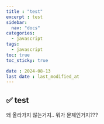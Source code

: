 ```yaml
---
title : "test"
excerpt : test
sidebar:
  nav: "docs"
categories:
  - javascript
tags:
  - javascript
toc: true
toc_sticky: true

date : 2024-08-13
last date : last_modified_at
---
```


## ✅ test
왜 올라가지 않는거지..
뭐가 문제인거지???